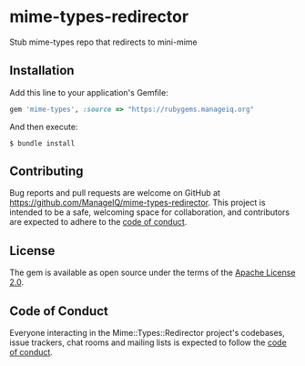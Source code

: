 # mime-types-redirector

Stub mime-types repo that redirects to mini-mime

## Installation

Add this line to your application's Gemfile:

```ruby
gem 'mime-types', :source => "https://rubygems.manageiq.org"
```

And then execute:

    $ bundle install


## Contributing

Bug reports and pull requests are welcome on GitHub at https://github.com/ManageIQ/mime-types-redirector. This project is intended to be a safe, welcoming space for collaboration, and contributors are expected to adhere to the [code of conduct](https://github.com/ManageIQ/mime-types-redirector/blob/master/CODE_OF_CONDUCT.md).

## License

The gem is available as open source under the terms of the [Apache License 2.0](http://www.apache.org/licenses/LICENSE-2.0).

## Code of Conduct

Everyone interacting in the Mime::Types::Redirector project's codebases, issue trackers, chat rooms and mailing lists is expected to follow the [code of conduct](https://github.com/ManageIQ/mime-types-redirector/blob/master/CODE_OF_CONDUCT.md).
